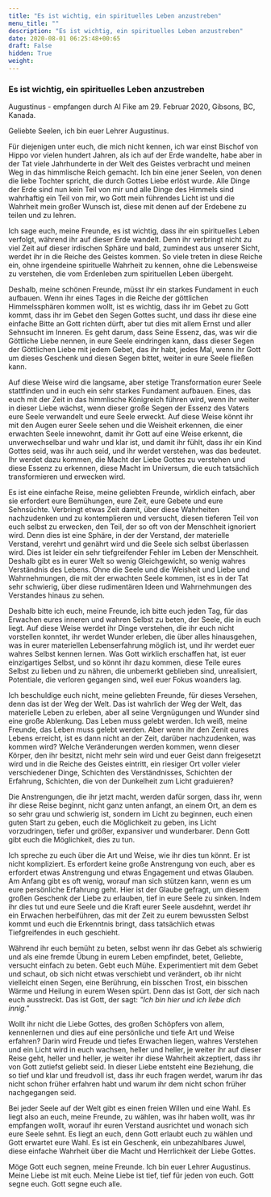 ```yaml
---
title: "Es ist wichtig, ein spirituelles Leben anzustreben"
menu_title: ""
description: "Es ist wichtig, ein spirituelles Leben anzustreben"
date: 2020-08-01 06:25:48+00:65
draft: False
hidden: True
weight:
---
```

### Es ist wichtig, ein spirituelles Leben anzustreben

Augustinus - empfangen durch Al Fike am 29. Februar 2020, Gibsons, BC, Kanada.

Geliebte Seelen, ich bin euer Lehrer Augustinus.

Für diejenigen unter euch, die mich nicht kennen, ich war einst Bischof von Hippo vor vielen hundert Jahren, als ich auf der Erde wandelte, habe aber in der Tat viele Jahrhunderte in der Welt des Geistes verbracht und meinen Weg in das himmlische Reich gemacht. Ich bin eine jener Seelen, von denen die liebe Tochter spricht, die durch Gottes Liebe erlöst wurde. Alle Dinge der Erde sind nun kein Teil von mir und alle Dinge des Himmels sind wahrhaftig ein Teil von mir, wo Gott mein führendes Licht ist und die Wahrheit mein großer Wunsch ist, diese mit denen auf der Erdebene zu teilen und zu lehren.

Ich sage euch, meine Freunde, es ist wichtig, dass ihr ein spirituelles Leben verfolgt, während ihr auf dieser Erde wandelt. Denn ihr verbringt nicht zu viel Zeit auf dieser irdischen Sphäre und bald, zumindest aus unserer Sicht, werdet ihr in die Reiche des Geistes kommen. So viele treten in diese Reiche ein, ohne irgendeine spirituelle Wahrheit zu kennen, ohne die Lebensweise zu verstehen, die vom Erdenleben zum spirituellen Leben übergeht.

Deshalb, meine schönen Freunde, müsst ihr ein starkes Fundament in euch aufbauen. Wenn ihr eines Tages in die Reiche der göttlichen Himmelssphären kommen wollt, ist es wichtig, dass ihr im Gebet zu Gott kommt, dass ihr im Gebet den Segen Gottes sucht, und dass ihr diese eine einfache Bitte an Gott richten dürft, aber tut dies mit allem Ernst und aller Sehnsucht im Inneren. Es geht darum, dass Seine Essenz, das, was wir die Göttliche Liebe nennen, in eure Seele eindringen kann, dass dieser Segen der Göttlichen Liebe mit jedem Gebet, das ihr habt, jedes Mal, wenn ihr Gott um dieses Geschenk und diesen Segen bittet, weiter in eure Seele fließen kann.

Auf diese Weise wird die langsame, aber stetige Transformation eurer Seele stattfinden und in euch ein sehr starkes Fundament aufbauen. Eines, das euch mit der Zeit in das himmlische Königreich führen wird, wenn ihr weiter in dieser Liebe wächst, wenn dieser große Segen der Essenz des Vaters eure Seele verwandelt und eure Seele erweckt. Auf diese Weise könnt ihr mit den Augen eurer Seele sehen und die Weisheit erkennen, die einer erwachten Seele innewohnt, damit ihr Gott auf eine Weise erkennt, die unverwechselbar und wahr und klar ist, und damit ihr fühlt, dass ihr ein Kind Gottes seid, was ihr auch seid, und ihr werdet verstehen, was das bedeutet. Ihr werdet dazu kommen, die Macht der Liebe Gottes zu verstehen und diese Essenz zu erkennen, diese Macht im Universum, die euch tatsächlich transformieren und erwecken wird.

Es ist eine einfache Reise, meine geliebten Freunde, wirklich einfach, aber sie erfordert eure Bemühungen, eure Zeit, eure Gebete und eure Sehnsüchte. Verbringt etwas Zeit damit, über diese Wahrheiten nachzudenken und zu kontemplieren und versucht, diesen tieferen Teil von euch selbst zu erwecken, den Teil, der so oft von der Menschheit ignoriert wird. Denn dies ist eine Sphäre, in der der Verstand, der materielle Verstand, verehrt und genährt wird und die Seele sich selbst überlassen wird. Dies ist leider ein sehr tiefgreifender Fehler im Leben der Menschheit. Deshalb gibt es in eurer Welt so wenig Gleichgewicht, so wenig wahres Verständnis des Lebens. Ohne die Seele und die Weisheit und Liebe und Wahrnehmungen, die mit der erwachten Seele kommen, ist es in der Tat sehr schwierig, über diese rudimentären Ideen und Wahrnehmungen des Verstandes hinaus zu sehen.

Deshalb bitte ich euch, meine Freunde, ich bitte euch jeden Tag, für das Erwachen eures inneren und wahren Selbst zu beten, der Seele, die in euch liegt. Auf diese Weise werdet ihr Dinge verstehen, die ihr euch nicht vorstellen konntet, ihr werdet Wunder erleben, die über alles hinausgehen, was in eurer materiellen Lebenserfahrung möglich ist, und ihr werdet euer wahres Selbst kennen lernen. Was Gott wirklich erschaffen hat, ist euer einzigartiges Selbst, und so könnt ihr dazu kommen, diese Teile eures Selbst zu lieben und zu nähren, die unbemerkt geblieben sind, unrealisiert, Potentiale, die verloren gegangen sind, weil euer Fokus woanders lag.

Ich beschuldige euch nicht, meine geliebten Freunde, für dieses Versehen, denn das ist der Weg der Welt. Das ist wahrlich der Weg der Welt, das materielle Leben zu erleben, aber all seine Vergnügungen und Wunder sind eine große Ablenkung. Das Leben muss gelebt werden. Ich weiß, meine Freunde, das Leben muss gelebt werden. Aber wenn ihr den Zenit eures Lebens erreicht, ist es dann nicht an der Zeit, darüber nachzudenken, was kommen wird? Welche Veränderungen werden kommen, wenn dieser Körper, den ihr besitzt, nicht mehr sein wird und euer Geist dann freigesetzt wird und in die Reiche des Geistes eintritt, ein riesiger Ort voller vieler verschiedener Dinge, Schichten des Verständnisses, Schichten der Erfahrung, Schichten, die von der Dunkelheit zum Licht graduieren?

Die Anstrengungen, die ihr jetzt macht, werden dafür sorgen, dass ihr, wenn ihr diese Reise beginnt, nicht ganz unten anfangt, an einem Ort, an dem es so sehr grau und schwierig ist, sondern im Licht zu beginnen, euch einen guten Start zu geben, euch die Möglichkeit zu geben, ins Licht vorzudringen, tiefer und größer, expansiver und wunderbarer. Denn Gott gibt euch die Möglichkeit, dies zu tun.

Ich spreche zu euch über die Art und Weise, wie ihr dies tun könnt. Er ist nicht kompliziert. Es erfordert keine große Anstrengung von euch, aber es erfordert etwas Anstrengung und etwas Engagement und etwas Glauben. Am Anfang gibt es oft wenig, worauf man sich stützen kann, wenn es um eure persönliche Erfahrung geht. Hier ist der Glaube gefragt, um diesem großen Geschenk der Liebe zu erlauben, tief in eure Seele zu sinken. Indem ihr dies tut und eure Seele und die Kraft eurer Seele ausdehnt, werdet ihr ein Erwachen herbeiführen, das mit der Zeit zu eurem bewussten Selbst kommt und euch die Erkenntnis bringt, dass tatsächlich etwas Tiefgreifendes in euch geschieht.

Während ihr euch bemüht zu beten, selbst wenn ihr das Gebet als schwierig und als eine fremde Übung in eurem Leben empfindet, betet, Geliebte, versucht einfach zu beten. Gebt euch Mühe. Experimentiert mit dem Gebet und schaut, ob sich nicht etwas verschiebt und verändert, ob ihr nicht vielleicht einen Segen, eine Berührung, ein bisschen Trost, ein bisschen Wärme und Heilung in eurem Wesen spürt. Denn das ist Gott, der sich nach euch ausstreckt. Das ist Gott, der sagt: *"Ich bin hier und ich liebe dich innig."*

Wollt ihr nicht die Liebe Gottes, des großen Schöpfers von allem, kennenlernen und dies auf eine persönliche und tiefe Art und Weise erfahren? Darin wird Freude und tiefes Erwachen liegen, wahres Verstehen und ein Licht wird in euch wachsen, heller und heller, je weiter ihr auf dieser Reise geht, heller und heller, je weiter ihr diese Wahrheit akzeptiert, dass ihr von Gott zutiefst geliebt seid. In dieser Liebe entsteht eine Beziehung, die so tief und klar und freudvoll ist, dass ihr euch fragen werdet, warum ihr das nicht schon früher erfahren habt und warum ihr dem nicht schon früher nachgegangen seid.

Bei jeder Seele auf der Welt gibt es einen freien Willen und eine Wahl. Es liegt also an euch, meine Freunde, zu wählen, was ihr haben wollt, was ihr empfangen wollt, worauf ihr euren Verstand ausrichtet und wonach sich eure Seele sehnt. Es liegt an euch, denn Gott erlaubt euch zu wählen und Gott erwartet eure Wahl. Es ist ein Geschenk, ein unbezahlbares Juwel, diese einfache Wahrheit über die Macht und Herrlichkeit der Liebe Gottes.

Möge Gott euch segnen, meine Freunde. Ich bin euer Lehrer Augustinus. Meine Liebe ist mit euch. Meine Liebe ist tief, tief für jeden von euch. Gott segne euch. Gott segne euch alle.
